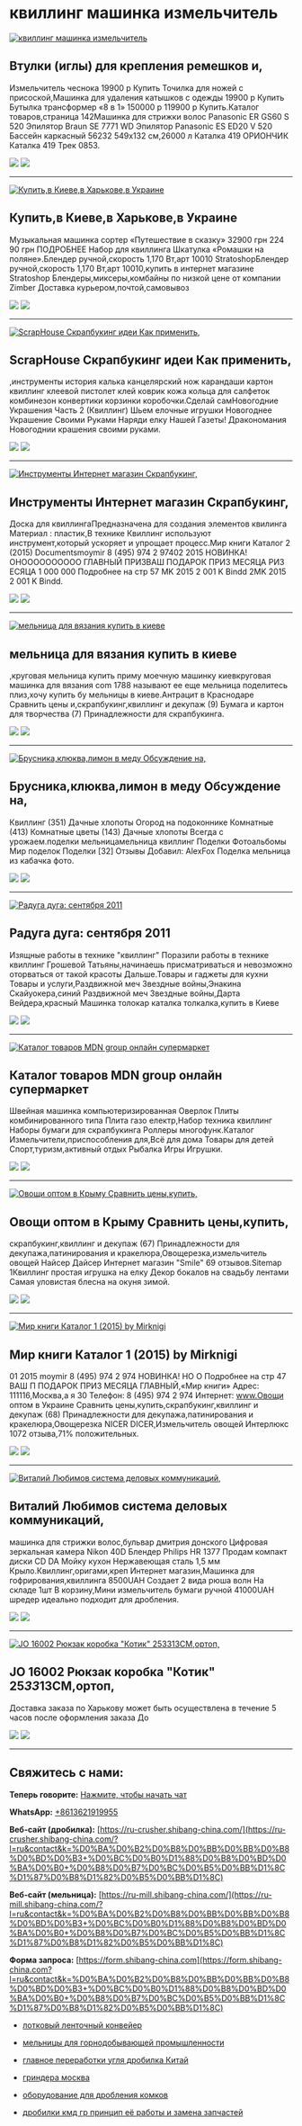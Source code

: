 # квиллинг машинка измельчитель

<a href="https://swt.shibang-china.com/?l=ru&img&k=%D0%BA%D0%B2%D0%B8%D0%BB%D0%BB%D0%B8%D0%BD%D0%B3+%D0%BC%D0%B0%D1%88%D0%B8%D0%BD%D0%BA%D0%B0+%D0%B8%D0%B7%D0%BC%D0%B5%D0%BB%D1%8C%D1%87%D0%B8%D1%82%D0%B5%D0%BB%D1%8C" target="_blank">![квиллинг машинка измельчитель](http://static.shibang-china.com/all-800x300/1458.jpg)</a>

## Втулки (иглы) для крепления ремешков и,
Измельчитель чеснока 19900 р Купить Точилка для ножей с присоской,Машинка для удаления катышков с одежды 19900 р Купить Бутылка трансформер «8 в 1» 150000 р 119900 р Купить.Каталог товаров,страница 142Машинка для стрижки волос Panasonic ER GS60 S 520 Эпилятор Braun SE 7771 WD Эпилятор Panasonic ES ED20 V 520 Бассейн каркасный 56232 549х132 см,26000 л Каталка 419 ОРИОНЧИК Каталка 419 Трек 0853.


<a href="https://whatsapp.shibangsoft.com/WhatsApp.php" target="_blank" title="WhatsApp">![](http://static.shibang-china.com/icon/whatsapp.png)</a> <a href="https://swt.shibang-china.com/?l=ru&icon&k=%D0%BA%D0%B2%D0%B8%D0%BB%D0%BB%D0%B8%D0%BD%D0%B3+%D0%BC%D0%B0%D1%88%D0%B8%D0%BD%D0%BA%D0%B0+%D0%B8%D0%B7%D0%BC%D0%B5%D0%BB%D1%8C%D1%87%D0%B8%D1%82%D0%B5%D0%BB%D1%8C" target="_blank">![](http://static.shibang-china.com/icon/chat-ru.png)</a>

---

<a href="https://swt.shibang-china.com/?l=ru&img&k=%D0%BA%D0%B2%D0%B8%D0%BB%D0%BB%D0%B8%D0%BD%D0%B3+%D0%BC%D0%B0%D1%88%D0%B8%D0%BD%D0%BA%D0%B0+%D0%B8%D0%B7%D0%BC%D0%B5%D0%BB%D1%8C%D1%87%D0%B8%D1%82%D0%B5%D0%BB%D1%8C" target="_blank">![Купить,в Киеве,в Харькове,в Украине](http://static.shibang-china.com/all-800x300/784.jpg)</a>

## Купить,в Киеве,в Харькове,в Украине
Музыкальная машинка сортер «Путешествие в сказку» 32900 грн 224 90 грн ПОДРОБНЕЕ Набор для квиллинга Шкатулка «Ромашки на поляне».Блендер ручной,скорость 1,170 Вт,арт 10010 StratoshopБлендер ручной,скорость 1,170 Вт,арт 10010,купить в интернет магазине Stratoshop Блендеры,миксеры,комбайны по низкой цене от компании Zimber Доставка курьером,почтой,самовывоз


<a href="https://whatsapp.shibangsoft.com/WhatsApp.php" target="_blank" title="WhatsApp">![](http://static.shibang-china.com/icon/whatsapp.png)</a> <a href="https://swt.shibang-china.com/?l=ru&icon&k=%D0%BA%D0%B2%D0%B8%D0%BB%D0%BB%D0%B8%D0%BD%D0%B3+%D0%BC%D0%B0%D1%88%D0%B8%D0%BD%D0%BA%D0%B0+%D0%B8%D0%B7%D0%BC%D0%B5%D0%BB%D1%8C%D1%87%D0%B8%D1%82%D0%B5%D0%BB%D1%8C" target="_blank">![](http://static.shibang-china.com/icon/chat-ru.png)</a>

---

<a href="https://swt.shibang-china.com/?l=ru&img&k=%D0%BA%D0%B2%D0%B8%D0%BB%D0%BB%D0%B8%D0%BD%D0%B3+%D0%BC%D0%B0%D1%88%D0%B8%D0%BD%D0%BA%D0%B0+%D0%B8%D0%B7%D0%BC%D0%B5%D0%BB%D1%8C%D1%87%D0%B8%D1%82%D0%B5%D0%BB%D1%8C" target="_blank">![ScrapHouse Скрапбукинг идеи Как применить,](http://static.shibang-china.com/all-800x300/113.jpg)</a>

## ScrapHouse Скрапбукинг идеи Как применить,
,инструменты история калька канцелярский нож карандаши картон квиллинг клеевой пистолет клей коврик кожа кольца для салфеток комбинезон конвертики корзинки коробочки.Сделай самНовогодние Украшения Часть 2 (Квиллинг) Шьем елочные игрушки Новогоднее Украшение Своими Руками Наряди елку Нашей Газеты! Дракономания Новогоднии крашения своими руками.


<a href="https://whatsapp.shibangsoft.com/WhatsApp.php" target="_blank" title="WhatsApp">![](http://static.shibang-china.com/icon/whatsapp.png)</a> <a href="https://swt.shibang-china.com/?l=ru&icon&k=%D0%BA%D0%B2%D0%B8%D0%BB%D0%BB%D0%B8%D0%BD%D0%B3+%D0%BC%D0%B0%D1%88%D0%B8%D0%BD%D0%BA%D0%B0+%D0%B8%D0%B7%D0%BC%D0%B5%D0%BB%D1%8C%D1%87%D0%B8%D1%82%D0%B5%D0%BB%D1%8C" target="_blank">![](http://static.shibang-china.com/icon/chat-ru.png)</a>

---

<a href="https://swt.shibang-china.com/?l=ru&img&k=%D0%BA%D0%B2%D0%B8%D0%BB%D0%BB%D0%B8%D0%BD%D0%B3+%D0%BC%D0%B0%D1%88%D0%B8%D0%BD%D0%BA%D0%B0+%D0%B8%D0%B7%D0%BC%D0%B5%D0%BB%D1%8C%D1%87%D0%B8%D1%82%D0%B5%D0%BB%D1%8C" target="_blank">![Инструменты Интернет магазин Скрапбукинг,](http://static.shibang-china.com/all-800x300/1182.jpg)</a>

## Инструменты Интернет магазин Скрапбукинг,
Доска для квиллингаПредназначена для создания элементов квилинга Материал : пластик,В технике Квиллинг используют инструмент,который ускоряет и упрощает процесс.Мир книги Каталог 2 (2015) Documentsmoymir 8 (495) 974 2 97402 2015 НОВИНКА!ОНОООООООООО ГЛАВНЫЙ ПРИЗВАШ ПОДАРОК ПРИЗ МЕСЯЦА РИЗ ЕСЯЦА 1 000 000 Подробнее на стр 57 MK 2015 2 001 K Bindd 2MK 2015 2 001 K Bindd.


<a href="https://whatsapp.shibangsoft.com/WhatsApp.php" target="_blank" title="WhatsApp">![](http://static.shibang-china.com/icon/whatsapp.png)</a> <a href="https://swt.shibang-china.com/?l=ru&icon&k=%D0%BA%D0%B2%D0%B8%D0%BB%D0%BB%D0%B8%D0%BD%D0%B3+%D0%BC%D0%B0%D1%88%D0%B8%D0%BD%D0%BA%D0%B0+%D0%B8%D0%B7%D0%BC%D0%B5%D0%BB%D1%8C%D1%87%D0%B8%D1%82%D0%B5%D0%BB%D1%8C" target="_blank">![](http://static.shibang-china.com/icon/chat-ru.png)</a>

---

<a href="https://swt.shibang-china.com/?l=ru&img&k=%D0%BA%D0%B2%D0%B8%D0%BB%D0%BB%D0%B8%D0%BD%D0%B3+%D0%BC%D0%B0%D1%88%D0%B8%D0%BD%D0%BA%D0%B0+%D0%B8%D0%B7%D0%BC%D0%B5%D0%BB%D1%8C%D1%87%D0%B8%D1%82%D0%B5%D0%BB%D1%8C" target="_blank">![мельница для вязания купить в киеве](http://static.shibang-china.com/all-800x300/551.jpg)</a>

## мельница для вязания купить в киеве
,круговая мельница купить приму моечную машинку киевкруговая машинка для вязания com 1788 называют ее еще мельница поделитесь плиз,хочу купить бу мельницы в киеве.Антрацит в Краснодаре Сравнить цены и,скрапбукинг,квиллинг и декупаж (9) Бумага и картон для творчества (7) Принадлежности для скрапбукинга.


<a href="https://whatsapp.shibangsoft.com/WhatsApp.php" target="_blank" title="WhatsApp">![](http://static.shibang-china.com/icon/whatsapp.png)</a> <a href="https://swt.shibang-china.com/?l=ru&icon&k=%D0%BA%D0%B2%D0%B8%D0%BB%D0%BB%D0%B8%D0%BD%D0%B3+%D0%BC%D0%B0%D1%88%D0%B8%D0%BD%D0%BA%D0%B0+%D0%B8%D0%B7%D0%BC%D0%B5%D0%BB%D1%8C%D1%87%D0%B8%D1%82%D0%B5%D0%BB%D1%8C" target="_blank">![](http://static.shibang-china.com/icon/chat-ru.png)</a>

---

<a href="https://swt.shibang-china.com/?l=ru&img&k=%D0%BA%D0%B2%D0%B8%D0%BB%D0%BB%D0%B8%D0%BD%D0%B3+%D0%BC%D0%B0%D1%88%D0%B8%D0%BD%D0%BA%D0%B0+%D0%B8%D0%B7%D0%BC%D0%B5%D0%BB%D1%8C%D1%87%D0%B8%D1%82%D0%B5%D0%BB%D1%8C" target="_blank">![Брусника,клюква,лимон в меду Обсуждение на,](http://static.shibang-china.com/all-800x300/978.jpg)</a>

## Брусника,клюква,лимон в меду Обсуждение на,
Квиллинг (351) Дачные хлопоты Огород на подоконнике Комнатные (413) Комнатные цветы (143) Дачные хлопоты Всегда с урожаем.поделки мельницамельница квиллинг Поделки Фотоальбомы Мир поделок Поделки [32] Отзывы Добавил: AlexFox Поделка мельница из кабачка фото.


<a href="https://whatsapp.shibangsoft.com/WhatsApp.php" target="_blank" title="WhatsApp">![](http://static.shibang-china.com/icon/whatsapp.png)</a> <a href="https://swt.shibang-china.com/?l=ru&icon&k=%D0%BA%D0%B2%D0%B8%D0%BB%D0%BB%D0%B8%D0%BD%D0%B3+%D0%BC%D0%B0%D1%88%D0%B8%D0%BD%D0%BA%D0%B0+%D0%B8%D0%B7%D0%BC%D0%B5%D0%BB%D1%8C%D1%87%D0%B8%D1%82%D0%B5%D0%BB%D1%8C" target="_blank">![](http://static.shibang-china.com/icon/chat-ru.png)</a>

---

<a href="https://swt.shibang-china.com/?l=ru&img&k=%D0%BA%D0%B2%D0%B8%D0%BB%D0%BB%D0%B8%D0%BD%D0%B3+%D0%BC%D0%B0%D1%88%D0%B8%D0%BD%D0%BA%D0%B0+%D0%B8%D0%B7%D0%BC%D0%B5%D0%BB%D1%8C%D1%87%D0%B8%D1%82%D0%B5%D0%BB%D1%8C" target="_blank">![Радуга дуга: сентября 2011](http://static.shibang-china.com/all-800x300/441.jpg)</a>

## Радуга дуга: сентября 2011
Изящные работы в технике "квиллинг" Поразили работы в технике квиллинг Грошевой Татьяны,начинаешь присматриваться и невозможно оторваться от такой красоты Дальше.Товары и гаджеты для кухни Товары и услуги,Раздвижной меч Звездные войны,Энакина Скайуокера,синий Раздвижной меч Звездные войны,Дарта Вейдера,красный Машинка толокар каталка толкалка,купить в Киеве


<a href="https://whatsapp.shibangsoft.com/WhatsApp.php" target="_blank" title="WhatsApp">![](http://static.shibang-china.com/icon/whatsapp.png)</a> <a href="https://swt.shibang-china.com/?l=ru&icon&k=%D0%BA%D0%B2%D0%B8%D0%BB%D0%BB%D0%B8%D0%BD%D0%B3+%D0%BC%D0%B0%D1%88%D0%B8%D0%BD%D0%BA%D0%B0+%D0%B8%D0%B7%D0%BC%D0%B5%D0%BB%D1%8C%D1%87%D0%B8%D1%82%D0%B5%D0%BB%D1%8C" target="_blank">![](http://static.shibang-china.com/icon/chat-ru.png)</a>

---

<a href="https://swt.shibang-china.com/?l=ru&img&k=%D0%BA%D0%B2%D0%B8%D0%BB%D0%BB%D0%B8%D0%BD%D0%B3+%D0%BC%D0%B0%D1%88%D0%B8%D0%BD%D0%BA%D0%B0+%D0%B8%D0%B7%D0%BC%D0%B5%D0%BB%D1%8C%D1%87%D0%B8%D1%82%D0%B5%D0%BB%D1%8C" target="_blank">![Каталог товаров MDN group онлайн супермаркет](http://static.shibang-china.com/all-800x300/434.jpg)</a>

## Каталог товаров MDN group онлайн супермаркет
Швейная машинка компьютеризированная Оверлок Плиты комбинированного типа Плита газо електр,Набор техника квиллинг Наборы бумаги для скрапбукинга Роллеры многофунк.Каталог Измельчители,приспособления для,Всё для дома Товары для детей Спорт,туризм,активный отдых Рыбалка Игры Игрушки.


<a href="https://whatsapp.shibangsoft.com/WhatsApp.php" target="_blank" title="WhatsApp">![](http://static.shibang-china.com/icon/whatsapp.png)</a> <a href="https://swt.shibang-china.com/?l=ru&icon&k=%D0%BA%D0%B2%D0%B8%D0%BB%D0%BB%D0%B8%D0%BD%D0%B3+%D0%BC%D0%B0%D1%88%D0%B8%D0%BD%D0%BA%D0%B0+%D0%B8%D0%B7%D0%BC%D0%B5%D0%BB%D1%8C%D1%87%D0%B8%D1%82%D0%B5%D0%BB%D1%8C" target="_blank">![](http://static.shibang-china.com/icon/chat-ru.png)</a>

---

<a href="https://swt.shibang-china.com/?l=ru&img&k=%D0%BA%D0%B2%D0%B8%D0%BB%D0%BB%D0%B8%D0%BD%D0%B3+%D0%BC%D0%B0%D1%88%D0%B8%D0%BD%D0%BA%D0%B0+%D0%B8%D0%B7%D0%BC%D0%B5%D0%BB%D1%8C%D1%87%D0%B8%D1%82%D0%B5%D0%BB%D1%8C" target="_blank">![Овощи оптом в Крыму Сравнить цены,купить,](http://static.shibang-china.com/all-800x300/1395.jpg)</a>

## Овощи оптом в Крыму Сравнить цены,купить,
скрапбукинг,квиллинг и декупаж (67) Принадлежности для декупажа,патинирования и кракелюра,Овощерезка,измельчитель овощей Найсер Дайсер Интернет магазин "Smile" 69 отзывов.Sitemap 1Квиллинг простая игрушка на елку Декор бокалов на свадьбу лентами Самая уловистая блесна на окуня зимой.


<a href="https://whatsapp.shibangsoft.com/WhatsApp.php" target="_blank" title="WhatsApp">![](http://static.shibang-china.com/icon/whatsapp.png)</a> <a href="https://swt.shibang-china.com/?l=ru&icon&k=%D0%BA%D0%B2%D0%B8%D0%BB%D0%BB%D0%B8%D0%BD%D0%B3+%D0%BC%D0%B0%D1%88%D0%B8%D0%BD%D0%BA%D0%B0+%D0%B8%D0%B7%D0%BC%D0%B5%D0%BB%D1%8C%D1%87%D0%B8%D1%82%D0%B5%D0%BB%D1%8C" target="_blank">![](http://static.shibang-china.com/icon/chat-ru.png)</a>

---

<a href="https://swt.shibang-china.com/?l=ru&img&k=%D0%BA%D0%B2%D0%B8%D0%BB%D0%BB%D0%B8%D0%BD%D0%B3+%D0%BC%D0%B0%D1%88%D0%B8%D0%BD%D0%BA%D0%B0+%D0%B8%D0%B7%D0%BC%D0%B5%D0%BB%D1%8C%D1%87%D0%B8%D1%82%D0%B5%D0%BB%D1%8C" target="_blank">![Мир книги Каталог 1 (2015) by Mirknigi](http://static.shibang-china.com/all-800x300/1526.jpg)</a>

## Мир книги Каталог 1 (2015) by Mirknigi
01 2015 moymir 8 (495) 974 2 974 НОВИНКА! НО О Подробнее на стр 47 ВАШ П ПОДАРОК ПРИЗ МЕСЯЦА ГЛАВНЫЙ,«Мир книги» Адрес: 111116,Москва,а я 30 Телефон: 8 (495) 974 2 974 Интернет: www.Овощи оптом в Украине Сравнить цены,купить,скрапбукинг,квиллинг и декупаж (68) Принадлежности для декупажа,патинирования и кракелюра,Овощерезка NICER DICER,Измельчитель овощей Интерлюкс 1072 отзыва,71% положительных.


<a href="https://whatsapp.shibangsoft.com/WhatsApp.php" target="_blank" title="WhatsApp">![](http://static.shibang-china.com/icon/whatsapp.png)</a> <a href="https://swt.shibang-china.com/?l=ru&icon&k=%D0%BA%D0%B2%D0%B8%D0%BB%D0%BB%D0%B8%D0%BD%D0%B3+%D0%BC%D0%B0%D1%88%D0%B8%D0%BD%D0%BA%D0%B0+%D0%B8%D0%B7%D0%BC%D0%B5%D0%BB%D1%8C%D1%87%D0%B8%D1%82%D0%B5%D0%BB%D1%8C" target="_blank">![](http://static.shibang-china.com/icon/chat-ru.png)</a>

---

<a href="https://swt.shibang-china.com/?l=ru&img&k=%D0%BA%D0%B2%D0%B8%D0%BB%D0%BB%D0%B8%D0%BD%D0%B3+%D0%BC%D0%B0%D1%88%D0%B8%D0%BD%D0%BA%D0%B0+%D0%B8%D0%B7%D0%BC%D0%B5%D0%BB%D1%8C%D1%87%D0%B8%D1%82%D0%B5%D0%BB%D1%8C" target="_blank">![Виталий Любимов система деловых коммуникаций,](http://static.shibang-china.com/all-800x300/298.jpg)</a>

## Виталий Любимов система деловых коммуникаций,
машинка дпя стрижки волос,бульвар дмитрия донского Цифровая зеркальная камера Nikon 40D Блендер Philips HR 1377 Продам компакт диски CD DA Мойку кухон Нержавеющая сталь 1,5 мм Крыло.Квиллинг,оригами,креп Интернет магазин,Машинка для гофрирования,квиллинга 8500UAH Создает 2 вида рюша волн На складе 1шт В корзину,Мини измельчитель бумаги ручной 41000UAH шредер идеально подходит для дробления.


<a href="https://whatsapp.shibangsoft.com/WhatsApp.php" target="_blank" title="WhatsApp">![](http://static.shibang-china.com/icon/whatsapp.png)</a> <a href="https://swt.shibang-china.com/?l=ru&icon&k=%D0%BA%D0%B2%D0%B8%D0%BB%D0%BB%D0%B8%D0%BD%D0%B3+%D0%BC%D0%B0%D1%88%D0%B8%D0%BD%D0%BA%D0%B0+%D0%B8%D0%B7%D0%BC%D0%B5%D0%BB%D1%8C%D1%87%D0%B8%D1%82%D0%B5%D0%BB%D1%8C" target="_blank">![](http://static.shibang-china.com/icon/chat-ru.png)</a>

---

<a href="https://swt.shibang-china.com/?l=ru&img&k=%D0%BA%D0%B2%D0%B8%D0%BB%D0%BB%D0%B8%D0%BD%D0%B3+%D0%BC%D0%B0%D1%88%D0%B8%D0%BD%D0%BA%D0%B0+%D0%B8%D0%B7%D0%BC%D0%B5%D0%BB%D1%8C%D1%87%D0%B8%D1%82%D0%B5%D0%BB%D1%8C" target="_blank">![JO 16002 Рюкзак коробка "Котик" 25*33*13CM,ортоп,](http://static.shibang-china.com/all-800x300/110.jpg)</a>

## JO 16002 Рюкзак коробка "Котик" 25*33*13CM,ортоп,
Доставка заказа по Харькову может быть осуществлена в течение 5 часов после оформления заказа До

<a href="https://whatsapp.shibangsoft.com/WhatsApp.php" target="_blank" title="WhatsApp">![](http://static.shibang-china.com/icon/whatsapp.png)</a> <a href="https://swt.shibang-china.com/?l=ru&icon&k=%D0%BA%D0%B2%D0%B8%D0%BB%D0%BB%D0%B8%D0%BD%D0%B3+%D0%BC%D0%B0%D1%88%D0%B8%D0%BD%D0%BA%D0%B0+%D0%B8%D0%B7%D0%BC%D0%B5%D0%BB%D1%8C%D1%87%D0%B8%D1%82%D0%B5%D0%BB%D1%8C" target="_blank">![](http://static.shibang-china.com/icon/chat-ru.png)</a>

---
## Свяжитесь с нами:

**Теперь говорите:** [Нажмите, чтобы начать чат](https://swt.shibang-china.com?l=ru&contact&k=%D0%BA%D0%B2%D0%B8%D0%BB%D0%BB%D0%B8%D0%BD%D0%B3+%D0%BC%D0%B0%D1%88%D0%B8%D0%BD%D0%BA%D0%B0+%D0%B8%D0%B7%D0%BC%D0%B5%D0%BB%D1%8C%D1%87%D0%B8%D1%82%D0%B5%D0%BB%D1%8C)

**WhatsApp:**  [+8613621919955](https://whatsapp.shibangsoft.com/WhatsApp.php)

**Веб-сайт (дробилка):** [https://ru-crusher.shibang-china.com/](https://ru-crusher.shibang-china.com/?l=ru&contact&k=%D0%BA%D0%B2%D0%B8%D0%BB%D0%BB%D0%B8%D0%BD%D0%B3+%D0%BC%D0%B0%D1%88%D0%B8%D0%BD%D0%BA%D0%B0+%D0%B8%D0%B7%D0%BC%D0%B5%D0%BB%D1%8C%D1%87%D0%B8%D1%82%D0%B5%D0%BB%D1%8C)

**Веб-сайт (мельница):** [https://ru-mill.shibang-china.com/](https://ru-mill.shibang-china.com/?l=ru&contact&k=%D0%BA%D0%B2%D0%B8%D0%BB%D0%BB%D0%B8%D0%BD%D0%B3+%D0%BC%D0%B0%D1%88%D0%B8%D0%BD%D0%BA%D0%B0+%D0%B8%D0%B7%D0%BC%D0%B5%D0%BB%D1%8C%D1%87%D0%B8%D1%82%D0%B5%D0%BB%D1%8C)

**Форма запроса:** [https://form.shibang-china.com](https://form.shibang-china.com?l=ru&contact&k=%D0%BA%D0%B2%D0%B8%D0%BB%D0%BB%D0%B8%D0%BD%D0%B3+%D0%BC%D0%B0%D1%88%D0%B8%D0%BD%D0%BA%D0%B0+%D0%B8%D0%B7%D0%BC%D0%B5%D0%BB%D1%8C%D1%87%D0%B8%D1%82%D0%B5%D0%BB%D1%8C)

* [лотковый ленточный конвейер](../113/%D0%BB%D0%BE%D1%82%D0%BA%D0%BE%D0%B2%D1%8B%D0%B9%20%D0%BB%D0%B5%D0%BD%D1%82%D0%BE%D1%87%D0%BD%D1%8B%D0%B9%20%D0%BA%D0%BE%D0%BD%D0%B2%D0%B5%D0%B9%D0%B5%D1%80.md)

* [мельницы для горнодобывающей промышленности](../113/%D0%BC%D0%B5%D0%BB%D1%8C%D0%BD%D0%B8%D1%86%D1%8B%20%D0%B4%D0%BB%D1%8F%20%D0%B3%D0%BE%D1%80%D0%BD%D0%BE%D0%B4%D0%BE%D0%B1%D1%8B%D0%B2%D0%B0%D1%8E%D1%89%D0%B5%D0%B9%20%D0%BF%D1%80%D0%BE%D0%BC%D1%8B%D1%88%D0%BB%D0%B5%D0%BD%D0%BD%D0%BE%D1%81%D1%82%D0%B8.md)

* [главное переработки угля дробилка Китай](../112/%D0%B3%D0%BB%D0%B0%D0%B2%D0%BD%D0%BE%D0%B5%20%D0%BF%D0%B5%D1%80%D0%B5%D1%80%D0%B0%D0%B1%D0%BE%D1%82%D0%BA%D0%B8%20%D1%83%D0%B3%D0%BB%D1%8F%20%D0%B4%D1%80%D0%BE%D0%B1%D0%B8%D0%BB%D0%BA%D0%B0%20%D0%9A%D0%B8%D1%82%D0%B0%D0%B9.md)

* [гриндера москва](../113/%D0%B3%D1%80%D0%B8%D0%BD%D0%B4%D0%B5%D1%80%D0%B0%20%D0%BC%D0%BE%D1%81%D0%BA%D0%B2%D0%B0.md)

* [оборудование для дробления комков](../119/%D0%BE%D0%B1%D0%BE%D1%80%D1%83%D0%B4%D0%BE%D0%B2%D0%B0%D0%BD%D0%B8%D0%B5%20%D0%B4%D0%BB%D1%8F%20%D0%B4%D1%80%D0%BE%D0%B1%D0%BB%D0%B5%D0%BD%D0%B8%D1%8F%20%D0%BA%D0%BE%D0%BC%D0%BA%D0%BE%D0%B2.md)

* [дробилки кмд гр принцип её работы и замена запчастей](../113/%D0%B4%D1%80%D0%BE%D0%B1%D0%B8%D0%BB%D0%BA%D0%B8%20%D0%BA%D0%BC%D0%B4%20%D0%B3%D1%80%20%D0%BF%D1%80%D0%B8%D0%BD%D1%86%D0%B8%D0%BF%20%D0%B5%D1%91%20%D1%80%D0%B0%D0%B1%D0%BE%D1%82%D1%8B%20%D0%B8%20%D0%B7%D0%B0%D0%BC%D0%B5%D0%BD%D0%B0%20%D0%B7%D0%B0%D0%BF%D1%87%D0%B0%D1%81%D1%82%D0%B5%D0%B9.md)